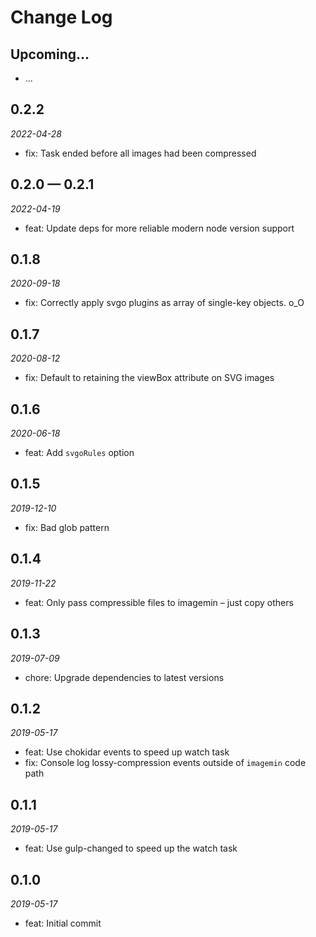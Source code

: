 # Change Log

## Upcoming...

- ... <!-- Add new lines here. Version number will be decided later -->

## 0.2.2

_2022-04-28_

- fix: Task ended before all images had been compressed

## 0.2.0 — 0.2.1

_2022-04-19_

- feat: Update deps for more reliable modern node version support

## 0.1.8

_2020-09-18_

- fix: Correctly apply svgo plugins as array of single-key objects. o_O

## 0.1.7

_2020-08-12_

- fix: Default to retaining the viewBox attribute on SVG images

## 0.1.6

_2020-06-18_

- feat: Add `svgoRules` option

## 0.1.5

_2019-12-10_

- fix: Bad glob pattern

## 0.1.4

_2019-11-22_

- feat: Only pass compressible files to imagemin – just copy others

## 0.1.3

_2019-07-09_

- chore: Upgrade dependencies to latest versions

## 0.1.2

_2019-05-17_

- feat: Use chokidar events to speed up watch task
- fix: Console log lossy-compression events outside of `imagemin` code path

## 0.1.1

_2019-05-17_

- feat: Use gulp-changed to speed up the watch task

## 0.1.0

_2019-05-17_

- feat: Initial commit
